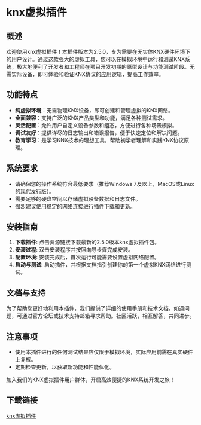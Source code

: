 # knx虚拟插件

## 概述
欢迎使用knx虚拟插件！本插件版本为2.5.0，专为需要在无实体KNX硬件环境下的用户设计。通过这款强大的虚拟工具，您可以在模拟环境中运行和测试KNX系统，极大地便利了开发者和工程师在项目开发初期的原型设计与功能测试阶段。无需实际设备，即可体验和验证KNX协议的应用逻辑，提高工作效率。

## 功能特点
- **纯虚拟环境**：无需物理KNX设备，即可创建和管理虚拟的KNX网络。
- **全面兼容**：支持广泛的KNX产品类型和功能，满足各种测试需求。
- **灵活配置**：允许用户自定义设备参数和组态，方便进行各种场景模拟。
- **调试友好**：提供详尽的日志输出和错误报告，便于快速定位和解决问题。
- **教育学习**：是学习KNX技术的理想工具，帮助初学者理解和实践KNX协议原理。

## 系统要求
- 请确保您的操作系统符合最低要求（推荐Windows 7及以上，MacOS或Linux的现代发行版）。
- 需要足够的硬盘空间以存储虚拟设备数据和日志文件。
- 强烈建议使用稳定的网络连接进行插件下载和更新。

## 安装指南
1. **下载插件**: 点击资源链接下载最新的2.5.0版本knx虚拟插件包。
2. **安装过程**: 双击安装程序并按照向导步骤完成安装。
3. **配置环境**: 安装完成后，首次运行可能需要设置虚拟网络配置。
4. **启动与测试**: 启动插件，并根据文档指引创建你的第一个虚拟KNX网络进行测试。

## 文档与支持
为了帮助您更好地利用本插件，我们提供了详细的使用手册和技术文档。如遇问题，可通过官方论坛或技术支持邮箱寻求帮助。社区活跃，相互解答，共同进步。

## 注意事项
- 使用本插件进行的任何测试结果应仅限于模拟环境，实际应用前需在真实硬件上复核。
- 定期检查更新，以获取新功能和性能优化。

加入我们的KNX虚拟插件用户群体，开启高效便捷的KNX系统开发之旅！

## 下载链接

[knx虚拟插件](https://pan.quark.cn/s/4d3e58ce571b)